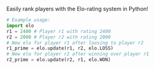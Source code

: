 Easily rank players with the Elo-rating system in Python!

```python
# Example usage:
import elo
r1 = 2400 # Player r1 with rating 2400
r2 = 2000 # Player r2 with rating 2000
# New elo for player r1 after loosing to player r2
r1_prime = elo.update(r1, r2, elo.LOSS)
# New elo for player r2 after winning over player r1
r2_prime = elo.update(r2, r1, elo.WON)
```
